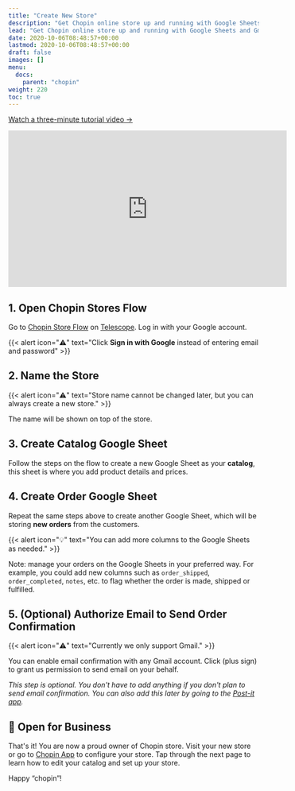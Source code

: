 ```yaml
---
title: "Create New Store"
description: "Get Chopin online store up and running with Google Sheets and Gmail in five simple steps."
lead: "Get Chopin online store up and running with Google Sheets and Gmail in five simple steps."
date: 2020-10-06T08:48:57+00:00
lastmod: 2020-10-06T08:48:57+00:00
draft: false
images: []
menu:
  docs:
    parent: "chopin"
weight: 220
toc: true
---
```


[Watch a three-minute tutorial video →](https://youtu.be/BWYpITLKzXI)

<iframe width="560" height="315" src="https://www.youtube.com/embed/BWYpITLKzXI" title="YouTube video player" frameborder="0" allow="accelerometer; autoplay; clipboard-write; encrypted-media; gyroscope; picture-in-picture" allowfullscreen></iframe>

## 1. Open Chopin Stores Flow

Go to [Chopin Store Flow](https://telescope.apiobuild.com/flow/chopin-stores) on [Telescope](https://telescope.apiobuild.com/). Log in with your Google account.

{{< alert icon="⚠️" text="Click <b>Sign in with Google</b> instead of entering email and password" >}}

## 2. Name the Store

{{< alert icon="⚠️" text="Store name cannot be changed later, but you can always create a new store." >}}

The name will be shown on top of the store.

## 3. Create Catalog Google Sheet

Follow the steps on the flow to create a new Google Sheet as your **catalog**, this sheet is where you add product details and prices.

## 4. Create Order Google Sheet

Repeat the same steps above to create another Google Sheet, which will be storing **new orders** from the customers.

{{< alert icon="💡" text="You can add more columns to the Google Sheets as needed." >}}

Note: manage your orders on the Google Sheets in your preferred way. For example, you could add new columns such as `order_shipped`, `order_completed`, `notes`, etc. to flag whether the order is made, shipped or fulfilled.

## 5. (Optional) Authorize Email to Send Order Confirmation

{{< alert icon="⚠️" text="Currently we only support Gmail." >}}

You can enable email confirmation with any Gmail account. Click <i class="fas fa-plus"></i>(plus sign) to grant us permission to send email on your behalf.

*This step is optional. You don't have to add anything if you don't plan to send email confirmation. You can also add this later by going to the [Post-it app](https://telescope.apiobuild.com/app/post-it).*

## 🎉 Open for Business

That's it! You are now a proud owner of Chopin store. Visit your new store or go to [Chopin App](https://telescope.apiobuild.com/app/chopin) to configure your store. Tap through the next page to learn how to edit your catalog and set up your store.

Happy “chopin”!
